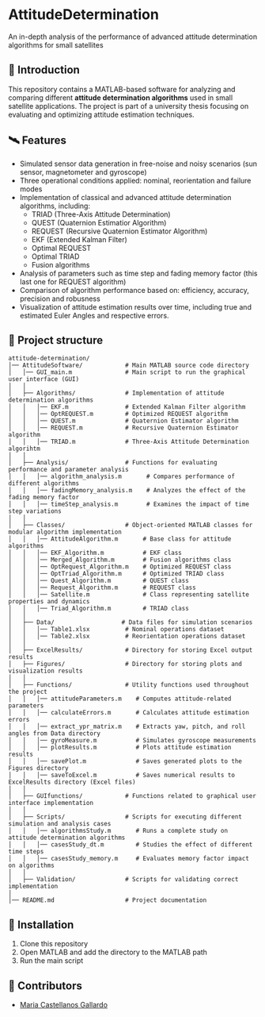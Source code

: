 # AttitudeDetermination
An in-depth analysis of the performance of advanced attitude determination algorithms for small satellites

## 🚀 Introduction
This repository contains a MATLAB-based software for analyzing and comparing different **attitude determination algorithms** used in small satellite applications. The project is part of a university thesis focusing on evaluating and optimizing attitude estimation techniques.

## 🛰️ Features
- Simulated sensor data generation in free-noise and noisy scenarios (sun sensor, magnetometer and gyroscope)
- Three operational conditions applied: nominal, reorientation and failure modes
- Implementation of classical and advanced attitude determination algorithms, including:
  - TRIAD (Three-Axis Attitude Determination)
  - QUEST (Quaternion Estimatior Algorithm)
  - REQUEST (Recursive Quaternion Estimator Algorithm)
  - EKF (Extended Kalman Filter)
  - Optimal REQUEST
  - Optimal TRIAD
  - Fusion algorithms
- Analysis of parameters such as time step and fading memory factor (this last one for REQUEST algorithm)
- Comparison of algorithm performance based on: efficiency, accuracy, precision and robusness
- Visualization of attitude estimation results over time, including true and estimated Euler Angles and respective errors.

## 📁 Project structure
```plaintext
attitude-determination/
│── AttitudeSoftware/            # Main MATLAB source code directory
│   │── GUI_main.m               # Main script to run the graphical user interface (GUI)
│   │
│   ├── Algorithms/              # Implementation of attitude determination algorithms
│   │   │── EKF.m                # Extended Kalman Filter algorithm
│   │   │── OptREQUEST.m         # Optimized REQUEST algorithm
│   │   │── QUEST.m              # Quaternion Estimator algorithm
│   │   │── REQUEST.m            # Recursive Quaternion Estimator algorithm
│   │   │── TRIAD.m              # Three-Axis Attitude Determination algorihtm
│   │
│   ├── Analysis/                # Functions for evaluating performance and parameter analysis
│   │   │── algorithm_analysis.m       # Compares performance of different algorithms
│   │   │── fadingMemory_analysis.m    # Analyzes the effect of the fading memory factor
│   │   │── timeStep_analysis.m        # Examines the impact of time step variations
│   │
│   ├── Classes/                 # Object-oriented MATLAB classes for modular algorithm implementation
│   │   │── AttitudeAlgorithm.m       # Base class for attitude algorithms
│   │   │── EKF_Algorithm.m           # EKF class 
│   │   │── Merged_Algorithm.m        # Fusion algorithms class
│   │   │── OptRequest_Algorithm.m    # Optimized REQUEST class
│   │   │── OptTriad_Algorithm.m      # Optimized TRIAD class
│   │   │── Quest_Algorithm.m         # QUEST class
│   │   │── Request_Algorithm.m       # REQUEST class
│   │   │── Satellite.m               # Class representing satellite properties and dynamics
│   │   │── Triad_Algorithm.m         # TRIAD class
│   │
│   ├── Data/                   # Data files for simulation scenarios
│   │   │── Table1.xlsx          # Nominal operations dataset
│   │   │── Table2.xlsx          # Reorientation operations dataset
│   │
│   ├── ExcelResults/            # Directory for storing Excel output results
│   ├── Figures/                 # Directory for storing plots and visualization results
│   │
│   ├── Functions/               # Utility functions used throughout the project
│   │   │── attitudeParameters.m    # Computes attitude-related parameters
│   │   │── calculateErrors.m       # Calculates attitude estimation errors
│   │   │── extract_ypr_matrix.m    # Extracts yaw, pitch, and roll angles from Data directory
│   │   │── gyroMeasure.m           # Simulates gyroscope measurements
│   │   │── plotResults.m           # Plots attitude estimation results
│   │   │── savePlot.m              # Saves generated plots to the Figures directory
│   │   │── saveToExcel.m           # Saves numerical results to ExcelResults directory (Excel files)
│   │
│   ├── GUIfunctions/            # Functions related to graphical user interface implementation
│   │
│   ├── Scripts/                 # Scripts for executing different simulation and analysis cases
│   │   │── algorithmsStudy.m       # Runs a complete study on attitude determination algorithms
│   │   │── casesStudy_dt.m         # Studies the effect of different time steps
│   │   │── casesStudy_memory.m     # Evaluates memory factor impact on algorithms
│   │
│   ├── Validation/              # Scripts for validating correct implementation
│
│── README.md                    # Project documentation
```

## 🔧 Installation
1. Clone this repository
2. Open MATLAB and add the directory to the MATLAB path
3. Run the main script

## 👥 Contributors
- [Maria Castellanos Gallardo](https://github.com/MCG811)
